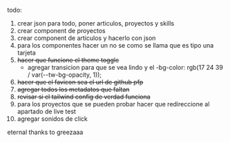 todo:
1. crear json para todo, poner articulos, proyectos y skills
2. crear component de proyectos
3. crear component de articulos y hacerlo con json
4. para los componentes hacer un no se como se llama que es tipo una tarjeta
5. ~~hacer que funcione el theme toggle~~
    - agregar transicion para que se vea lindo y el -bg-color: rgb(17 24 39 / var(--tw-bg-opacity, 1));
6. ~~hacer que el favicon sea el url de github pfp~~
7. ~~agregar todos los metadatos que faltan~~
8. ~~revisar si el tailwind config de verdad funciona~~
9. para los proyectos que se pueden probar hacer que redireccione al apartado de live test
10. agregar sonidos de click

eternal thanks to greezaaa